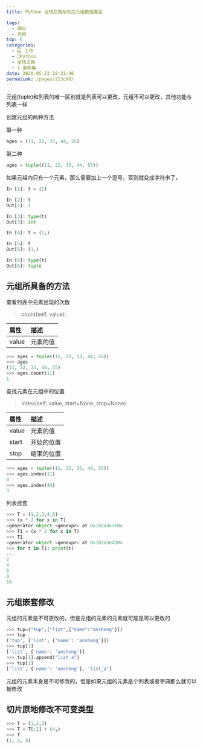 ```yaml
---
title: Python 全栈之路系列之元组数据类型

tags: 
  - 编码
  - 元组
top: 6
categories: 
  - 💻 工作
  - 🐍Python
  - 全栈之路
  - 1-基础篇
date: 2020-05-23 18:21:46
permalink: /pages/213c90/
---
```


元组(tuple)和列表的唯一区别就是列表可以更改，元组不可以更改，其他功能与列表一样

创建元组的两种方法

第一种

```python
ages = (11, 22, 33, 44, 55)
```

第二种

```python
ages = tuple((11, 22, 33, 44, 55))
```

如果元祖内只有一个元素，那么需要加上一个逗号，否则就变成字符串了。

```python
In [1]: t = (1)

In [2]: t
Out[2]: 1

In [3]: type(t)
Out[3]: int

In [4]: t = (1,)

In [5]: t
Out[5]: (1,)

In [6]: type(t)
Out[6]: tuple
```

## 元组所具备的方法

查看列表中元素出现的次数

> count(self, value):

|属性|描述|
|:--|:--|
|value|元素的值|

```python
>>> ages = tuple((11, 22, 33, 44, 55))
>>> ages
(11, 22, 33, 44, 55)
>>> ages.count(11)
1
```

查找元素在元组中的位置

> index(self, value, start=None, stop=None):

|属性|描述|
|:--|:--|
|value|元素的值|
|start|开始的位置|
|stop|结束的位置|

```python
>>> ages = tuple((11, 22, 33, 44, 55))
>>> ages.index(11)
0
>>> ages.index(44)
3
```

列表嵌套

```python
>>> T = (1,2,3,4,5)
>>> (x * 2 for x in T)
<generator object <genexpr> at 0x102a3e360>
>>> T1 = (x * 2 for x in T)
>>> T1
<generator object <genexpr> at 0x102a3e410>
>>> for t in T1: print(t)
... 
2
4
6
8
10
```

## 元组嵌套修改

元组的元素是不可更改的，但是元组的元素的元素就可能是可以更改的

```python
>>> tup=("tup",["list",{"name":"ansheng"}])
>>> tup
('tup', ['list', {'name': 'ansheng'}])
>>> tup[1]
['list', {'name': 'ansheng'}]
>>> tup[1].append("list_a")
>>> tup[1]
['list', {'name': 'ansheng'}, 'list_a']
```

元组的元素本身是不可修改的，但是如果元组的元素是个列表或者字典那么就可以被修改

## 切片原地修改不可变类型

```python
>>> T = (1,2,3)
>>> T = T[:2] + (4,)
>>> T
(1, 2, 4)
```